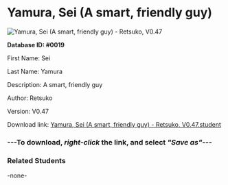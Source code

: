 # Yamura, Sei (A smart, friendly guy)

<img src="Files/Yamura, Sei (A smart, friendly guy).png" title="Yamura, Sei (A smart, friendly guy) - Retsuko, V0.47">

**Database ID: #0019**

First Name: Sei

Last Name: Yamura

Description: A smart, friendly guy

Author: Retsuko

Version: V0.47

Download link: <a href="https://raw.githubusercontent.com/Arbiter1223/Daigaku-Gurashi-Custom-Students/master/Files/Student Files/Yamura%2C%20Sei%20(A%20smart%2C%20friendly%20guy)%20-%20Retsuko%2C%20V0.47.student">Yamura, Sei (A smart, friendly guy) - Retsuko, V0.47.student</a>

### ---**To download, _right-click_ the link, and select _"Save as"_**---

### Related Students

-none-
